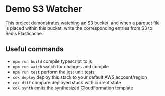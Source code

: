 # Demo S3 Watcher

This project demonstrates watching an S3 bucket, and when a parquet file is placed within this bucket,
write the corresponding entries from S3 to Redis Elasticache.

## Useful commands

 * `npm run build`   compile typescript to js
 * `npm run watch`   watch for changes and compile
 * `npm run test`    perform the jest unit tests
 * `cdk deploy`      deploy this stack to your default AWS account/region
 * `cdk diff`        compare deployed stack with current state
 * `cdk synth`       emits the synthesized CloudFormation template

